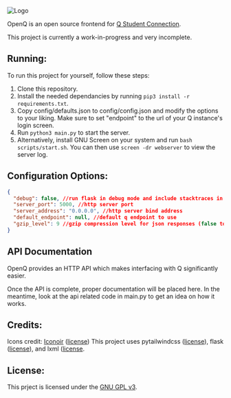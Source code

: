 ![Logo](https://raw.githubusercontent.com/ading2210/openq/main/assets/banner.svg)

OpenQ is an open source frontend for [Q Student Connection](https://www.myaequitas.com/products.html#content9-p). 

This project is currently a work-in-progress and very incomplete. 

## Running:

To run this project for yourself, follow these steps:
1. Clone this repository.
2. Install the needed dependancies by running `pip3 install -r requirements.txt`.
3. Copy config/defaults.json to config/config.json and modify the options to your liking. Make sure to set "endpoint" to the url of your Q instance's login screen.
4. Run `python3 main.py` to start the server.
5. Alternatively, install GNU Screen on your system and run `bash scripts/start.sh`. You can then use `screen -dr webserver` to view the server log.

## Configuration Options:
```json
{
  "debug": false, //run flask in debug mode and include stacktraces in error responses
  "server_port": 5000, //http server port
  "server_address": "0.0.0.0", //http server bind address
  "default_endpoint": null, //default q endpoint to use
  "gzip_level": 9 //gzip compression level for json responses (false to disable)
}
```

## API Documentation

OpenQ provides an HTTP API which makes interfacing with Q significantly easier.

Once the API is complete, proper documentation will be placed here. In the meantime, look at the api related code in main.py to get an idea on how it works.

## Credits:

Icons credit: [Iconoir](https://iconoir.com/) ([license](https://github.com/iconoir-icons/iconoir/blob/main/LICENSE))
This project uses pytailwindcss ([license](https://github.com/timonweb/pytailwindcss/blob/main/LICENSE)), flask ([license](https://flask.palletsprojects.com/en/2.2.x/license/)), and lxml ([license](https://github.com/lxml/lxml/blob/master/LICENSES.txt). 

## License:

This prject is licensed under the [GNU GPL v3](https://github.com/ading2210/openq/blob/main/LICENSE).